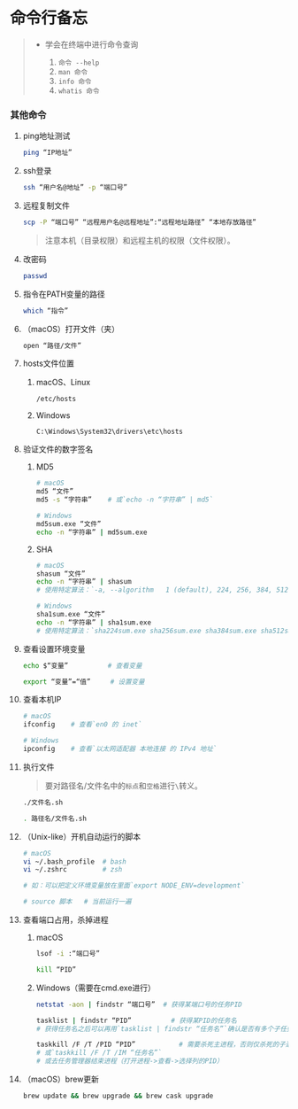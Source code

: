 # 命令行备忘

>- 学会在终端中进行命令查询
>
>    1. `命令 --help`
>    2. `man 命令`
>    3. `info 命令`
>    4. `whatis 命令`

### 其他命令
1. ping地址测试

    ```bash
    ping “IP地址”
    ```
2. ssh登录

    ```bash
    ssh “用户名@地址” -p “端口号”
    ```
3. 远程复制文件

    ```bash
    scp -P “端口号” “远程用户名@远程地址”:“远程地址路径” “本地存放路径”
    ```

    >注意本机（目录权限）和远程主机的权限（文件权限）。
4. 改密码

    ```bash
    passwd
    ```
5. 指令在PATH变量的路径

    ```bash
    which “指令”
    ```
6. （macOS）打开文件（夹）

    ```bash
    open “路径/文件”
    ```
7. hosts文件位置

    1. macOS、Linux

        `/etc/hosts`
    2. Windows

        `C:\Windows\System32\drivers\etc\hosts`
8. 验证文件的数字签名

    1. MD5

        ```bash
        # macOS
        md5 “文件”
        md5 -s “字符串”    # 或`echo -n “字符串” | md5`

        # Windows
        md5sum.exe “文件”
        echo -n “字符串” | md5sum.exe
        ```
    2. SHA

        ```bash
        # macOS
        shasum “文件”
        echo -n “字符串” | shasum
        # 使用特定算法：`-a, --algorithm   1 (default), 224, 256, 384, 512, 512224, 512256`

        # Windows
        sha1sum.exe “文件”
        echo -n “字符串” | sha1sum.exe
        # 使用特定算法：`sha224sum.exe sha256sum.exe sha384sum.exe sha512sum.exe`
        ```
9. 查看设置环境变量

    ```bash
    echo $“变量”          # 查看变量

    export “变量”=“值”     # 设置变量
    ```
10. 查看本机IP

    ```bash
    # macOS
    ifconfig    # 查看`en0 的 inet`

    # Windows
    ipconfig    # 查看`以太网适配器 本地连接 的 IPv4 地址`
    ```
11. 执行文件

    >要对路径名/文件名中的`标点`和`空格`进行`\`转义。

    ```bash
    ./文件名.sh

    . 路径名/文件名.sh
    ```
12. （Unix-like）开机自动运行的脚本

    ```bash
    # macOS
    vi ~/.bash_profile  # bash
    vi ~/.zshrc         # zsh

    # 如：可以把定义环境变量放在里面`export NODE_ENV=development`

    # source 脚本   # 当前运行一遍
    ```
13. 查看端口占用，杀掉进程

    1. macOS

        ```bash
        lsof -i :“端口号”

        kill “PID”
        ```
    2.  Windows（需要在cmd.exe进行）

        ```bash
        netstat -aon | findstr “端口号”  # 获得某端口号的任务PID

        tasklist | findstr “PID”          # 获得某PID的任务名
        # 获得任务名之后可以再用`tasklist | findstr “任务名”`确认是否有多个子任务

        taskkill /F /T /PID “PID”           # 需要杀死主进程，否则仅杀死的子进程会被主进程再次创建
        # 或`taskkill /F /T /IM “任务名”`
        # 或去任务管理器结束进程（打开进程->查看->选择列的PID）
        ```
14. （macOS）brew更新

    ```bash
    brew update && brew upgrade && brew cask upgrade
    ```
